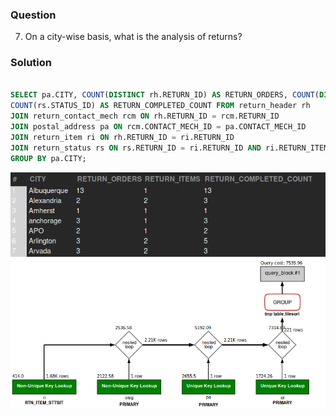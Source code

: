 ### Question
7. On a city-wise basis, what is the analysis of returns? 


### Solution

```sql

SELECT pa.CITY, COUNT(DISTINCT rh.RETURN_ID) AS RETURN_ORDERS, COUNT(DISTINCT ri.RETURN_ITEM_SEQ_ID) AS RETURN_ITEMS, 
COUNT(rs.STATUS_ID) AS RETURN_COMPLETED_COUNT FROM return_header rh
JOIN return_contact_mech rcm ON rh.RETURN_ID = rcm.RETURN_ID
JOIN postal_address pa ON rcm.CONTACT_MECH_ID = pa.CONTACT_MECH_ID
JOIN return_item ri ON rh.RETURN_ID = ri.RETURN_ID
JOIN return_status rs ON rs.RETURN_ID = ri.RETURN_ID AND ri.RETURN_ITEM_SEQ_ID = rs.RETURN_ITEM_SEQ_ID AND rs.STATUS_ID = "RETURN_COMPLETED"
GROUP BY pa.CITY;

```
![Alt text](https://github.com/G0V1NDK/Training-Assignment-Hotwax/blob/SQL-Assignment-3/Q7/image-1.png)
![Alt text](image.png)
